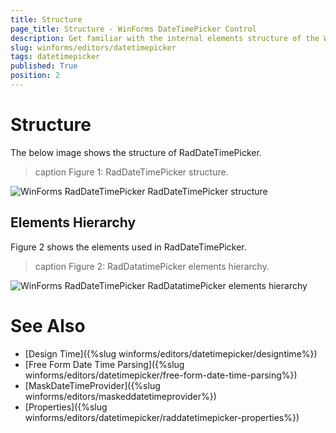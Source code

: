 ```yaml
---
title: Structure
page_title: Structure - WinForms DateTimePicker Control
description: Get familiar with the internal elements structure of the WinForms DateTimePicker.
slug: winforms/editors/datetimepicker
tags: datetimepicker
published: True
position: 2
---
```


# Structure

The below image shows the structure of RadDateTimePicker.

>caption Figure 1: RadDateTimePicker structure.

![WinForms RadDateTimePicker RadDateTimePicker structure](images/editors-datetimepicker-structure001.png)


## Elements Hierarchy

Figure 2 shows the elements used in RadDateTimePicker.

>caption Figure 2: RadDatatimePicker elements hierarchy.

![WinForms RadDateTimePicker RadDatatimePicker elements hierarchy](images/editors-datetimepicker-structure002.png)


# See Also

* [Design Time]({%slug winforms/editors/datetimepicker/designtime%})
* [Free Form Date Time Parsing]({%slug winforms/editors/datetimepicker/free-form-date-time-parsing%})
* [MaskDateTimeProvider]({%slug winforms/editors/maskeddatetimeprovider%})
* [Properties]({%slug winforms/editors/datetimepicker/raddatetimepicker-properties%})
 

